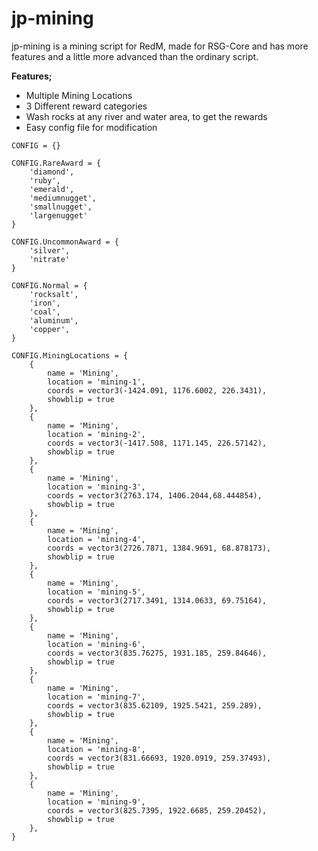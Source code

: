 # jp-mining
 
jp-mining is a mining script for RedM, made for RSG-Core and has more features and a little more advanced than the ordinary script.

**Features;**
- Multiple Mining Locations
- 3 Different reward categories
- Wash rocks at any river and water area, to get the rewards
- Easy config file for modification

```
CONFIG = {}

CONFIG.RareAward = {
    'diamond',
    'ruby',
    'emerald',
    'mediumnugget',
    'smallnugget',
    'largenugget'
}

CONFIG.UncommonAward = {
    'silver',
    'nitrate'
}

CONFIG.Normal = {
    'rocksalt',
    'iron',
    'coal',
    'aluminum',
    'copper',
}

CONFIG.MiningLocations = {
    {
        name = 'Mining',
        location = 'mining-1',
        coords = vector3(-1424.091, 1176.6002, 226.3431),
        showblip = true
    },
    {
        name = 'Mining',
        location = 'mining-2',
        coords = vector3(-1417.508, 1171.145, 226.57142),
        showblip = true
    },
    {
        name = 'Mining',
        location = 'mining-3',
        coords = vector3(2763.174, 1406.2044,68.444854),
        showblip = true
    },
    {
        name = 'Mining',
        location = 'mining-4',
        coords = vector3(2726.7871, 1384.9691, 68.878173),
        showblip = true
    },
    {
        name = 'Mining',
        location = 'mining-5',
        coords = vector3(2717.3491, 1314.0633, 69.75164),
        showblip = true
    },
    {
        name = 'Mining',
        location = 'mining-6',
        coords = vector3(835.76275, 1931.185, 259.84646),
        showblip = true
    },
    {
        name = 'Mining',
        location = 'mining-7',
        coords = vector3(835.62109, 1925.5421, 259.289),
        showblip = true
    },
    {
        name = 'Mining',
        location = 'mining-8',
        coords = vector3(831.66693, 1920.0919, 259.37493),
        showblip = true
    },
    {
        name = 'Mining',
        location = 'mining-9',
        coords = vector3(825.7395, 1922.6685, 259.20452),
        showblip = true
    },
}
```

